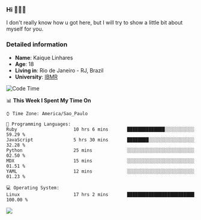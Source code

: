 ### Hi 🙋🏽‍♂️

I don't really know how u got here, but I will try to show a little bit about myself for you.

### Detailed information

* **Name**: Kaique Linhares
* **Age**: 18
* **Living in**: Rio  de Janeiro - RJ, Brazil
* **University**: [IBMR](https://www.ibmr.br/)

<!--START_SECTION:waka-->
![Code Time](http://img.shields.io/badge/Code%20Time-474%20hrs%2038%20mins-blue)

📊 **This Week I Spent My Time On** 

```text
⌚︎ Time Zone: America/Sao_Paulo

💬 Programming Languages: 
Ruby                     10 hrs 6 mins       ██████████████░░░░░░░░░░░   59.29 % 
JavaScript               5 hrs 30 mins       ████████░░░░░░░░░░░░░░░░░   32.28 % 
Python                   25 mins             ░░░░░░░░░░░░░░░░░░░░░░░░░   02.50 % 
MDX                      15 mins             ░░░░░░░░░░░░░░░░░░░░░░░░░   01.51 % 
YAML                     12 mins             ░░░░░░░░░░░░░░░░░░░░░░░░░   01.23 % 

💻 Operating System: 
Linux                    17 hrs 2 mins       █████████████████████████   100.00 % 

```


<!--END_SECTION:waka-->

<a href="https://www.linkedin.com/in/kaique-linhares-25a840208/"  target="_blank"><img src="https://img.shields.io/badge/-LinkedIn-%230077B5?style=for-the-badge&logo=linkedin&logoColor=white" target="_blank"></a>

